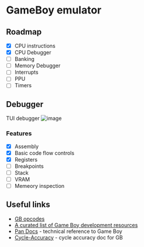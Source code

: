 # GameBoy emulator
## Roadmap
- [X] CPU instructions
- [X] CPU Debugger
- [ ] Banking
- [ ] Memory Debugger
- [ ] Interrupts
- [ ] PPU
- [ ] Timers

## Debugger
TUI debugger
![image](https://user-images.githubusercontent.com/28650696/145019390-cf798df5-3a7f-48e6-8731-2c0ebbb846e1.png)
### Features
- [X] Assembly
- [X] Basic code flow controls
- [X] Registers
- [ ] Breakpoints
- [ ] Stack
- [ ] VRAM
- [ ] Memeory inspection

## Useful links
- [GB opcodes](https://www.pastraiser.com/cpu/gameboy/gameboy_opcodes.html)
- [A curated list of Game Boy development resources](https://github.com/gbdev/awesome-gbdev)
- [Pan Docs](https://gbdev.io/pandocs/) - technical reference to Game Boy
- [Cycle-Accuracy](https://github.com/AntonioND/giibiiadvance/blob/master/docs/TCAGBD.pdf) - cycle accuracy doc for GB
